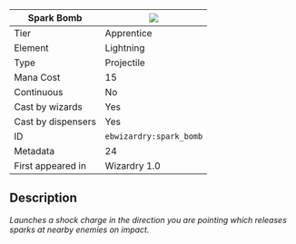 | Spark Bomb |![](https://github.com/Electroblob77/Wizardry/blob/1.12.2/src/main/resources/assets/ebwizardry/textures/spells/spark_bomb.png)|
|---|---|
| Tier | Apprentice |
| Element | Lightning |
| Type | Projectile |
| Mana Cost | 15 |
| Continuous | No |
| Cast by wizards | Yes |
| Cast by dispensers | Yes |
| ID | `ebwizardry:spark_bomb` |
| Metadata | 24 |
| First appeared in | Wizardry 1.0 |
## Description
_Launches a shock charge in the direction you are pointing which releases sparks at nearby enemies on impact._